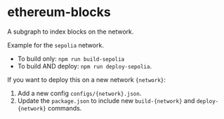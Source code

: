 # ethereum-blocks

A subgraph to index blocks on the network.

Example for the `sepolia` network.
* To build only: `npm run build-sepolia`
* To build AND deploy: `npm run deploy-sepolia`.

If you want to deploy this on a new network `{network}`:
1. Add a new config `configs/{network}.json`.
1. Update the `package.json` to include new `build-{network}` and `deploy-{network}` commands.
